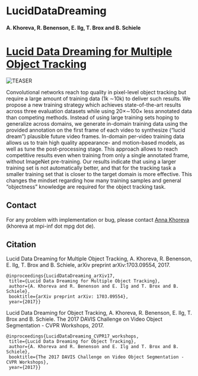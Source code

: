 # LucidDataDreaming

#### A. Khoreva, R. Benenson, E. Ilg, T. Brox and B. Schiele 
[Lucid Data Dreaming for Multiple Object Tracking](https://arxiv.org/abs/1703.09554)
=====================================================================================

![TEASER](http://datasets.d2.mpi-inf.mpg.de/khoreva_LucidTracker/fig_arch.v2.png)

Convolutional networks reach top quality in pixel-level object tracking but require a large amount of training data (1k ∼10k) to deliver such results. We propose a new training strategy which achieves state-of-the-art results across three evaluation datasets while using 20×∼100× less annotated data than competing methods. Instead of using large training sets hoping to generalize across domains, we generate in-domain training data using the provided annotation on the first frame of each video to synthesize (“lucid dream”) plausible future video frames. In-domain per-video training data allows us to train high quality appearance- and motion-based models, as well as tune the post-processing stage. This approach allows to reach competitive results even when training from only a single annotated frame, without ImageNet pre-training. Our results indicate that using a larger training set is not automatically better, and that for the tracking task a smaller training set that is closer to the target domain is more effective. This changes the mindset regarding how many training samples and general “objectness” knowledge are required for the object tracking task.


## Contact

For any problem with implementation or bug, please contact [Anna Khoreva](https://www.mpi-inf.mpg.de/departments/computer-vision-and-multimodal-computing/people/anna-khoreva/) (khoreva at mpi-inf dot mpg dot de).

## Citation

Lucid Data Dreaming for Multiple Object Tracking, A. Khoreva, R. Benenson, E. Ilg, T. Brox and B. Schiele, arXiv preprint arXiv:1703.09554, 2017.
```
@inproceedings{LucidDataDreaming_arXiv17,
 title={Lucid Data Dreaming for Multiple Object Tracking},
 author={A. Khoreva and R. Benenson and E. Ilg and T. Brox and B. Schiele},
 booktitle={arXiv preprint arXiv: 1703.09554},
 year={2017}}

```
Lucid Data Dreaming for Object Tracking, A. Khoreva, R. Benenson, E. Ilg, T. Brox and B. Schiele. The 2017 DAVIS Challenge on Video Object Segmentation - CVPR Workshops, 2017.
```
@inproceedings{LucidDataDreaming_CVPR17_workshops,
 title={Lucid Data Dreaming for Object Tracking},
 author={A. Khoreva and R. Benenson and E. Ilg and T. Brox and B. Schiele},
 booktitle={The 2017 DAVIS Challenge on Video Object Segmentation - CVPR Workshops},
 year={2017}}

```
